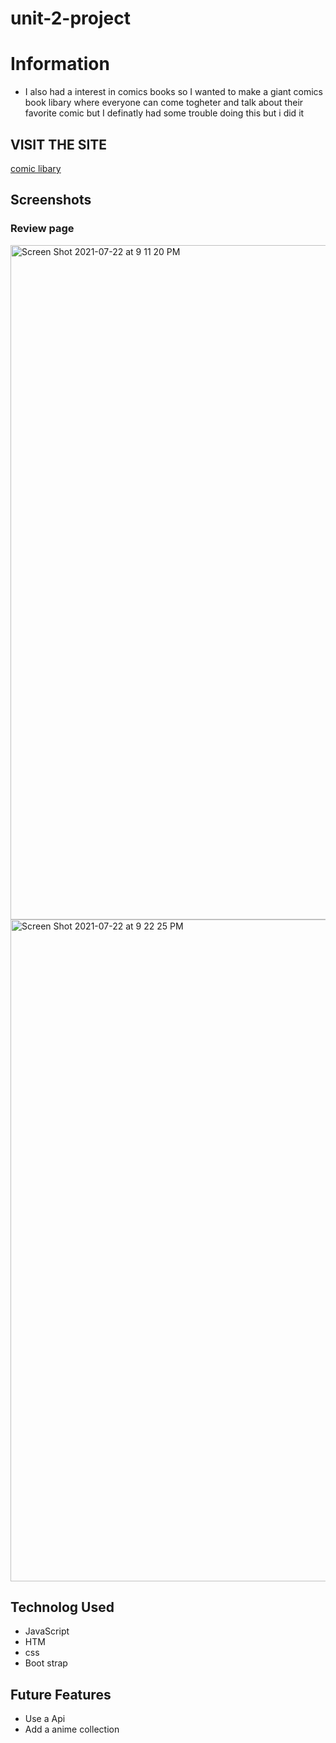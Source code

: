 # unit-2-project

# Information
* I also had a interest in comics books so I wanted to make a giant comics book libary  where everyone can come togheter and talk about their favorite comic but I definatly had some trouble doing this but i did it

## VISIT THE SITE
 [comic libary](https://comicslibary.herokuapp.com/)

## Screenshots
### Review page
<img width="1079" alt="Screen Shot 2021-07-22 at 9 11 20 PM" src="https://user-images.githubusercontent.com/84632326/127602477-63b8fd44-0f55-4aa5-bdd5-451857411907.png">

<img width="1059" alt="Screen Shot 2021-07-22 at 9 22 25 PM" src="https://user-images.githubusercontent.com/84632326/127602681-b7bd2d6a-e7a4-4a55-a0ee-8b24bb32bdc7.png">





## Technolog Used
* JavaScript
* HTM
* css
* Boot strap

## Future Features
* Use a Api
* Add a anime collection 





